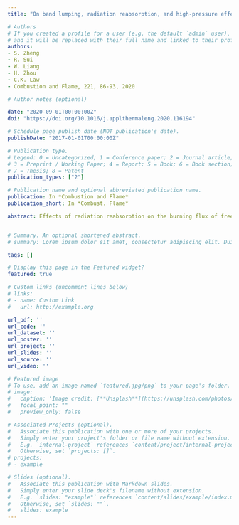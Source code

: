 ```yaml
---
title: "On band lumping, radiation reabsorption, and high-pressure effects in laminar flame propagation"

# Authors
# If you created a profile for a user (e.g. the default `admin` user), write the username (folder name) here 
# and it will be replaced with their full name and linked to their profile.
authors:
- S. Zheng
- R. Sui
- W. Liang
- H. Zhou
- C.K. Law
- Combustion and Flame, 221, 86-93, 2020

# Author notes (optional)

date: "2020-09-01T00:00:00Z"
doi: "https://doi.org/10.1016/j.applthermaleng.2020.116194"

# Schedule page publish date (NOT publication's date).
publishDate: "2017-01-01T00:00:00Z"

# Publication type.
# Legend: 0 = Uncategorized; 1 = Conference paper; 2 = Journal article;
# 3 = Preprint / Working Paper; 4 = Report; 5 = Book; 6 = Book section;
# 7 = Thesis; 8 = Patent
publication_types: ["2"]

# Publication name and optional abbreviated publication name.
publication: In *Combustion and Flame*
publication_short: In *Combust. Flame*

abstract: Effects of radiation reabsorption on the burning flux of freely propagating laminar premixed flames at atmospheric and elevated pressures were numerically investigated for CH4 /O2 /N2 /CO2 mixtures. Mod- els with SNBCK 9 bands and 7 bands based on the spectral band lumping for H2O, CO2, CO and CH4 were developed to improve the computational efficiency. It is found that the burning flux is promoted by the upstream radiation reabsorption and with increasing CO2 concentration. Furthermore, with increasing pressure, radiation reabsorption first increases and then reduces the burning flux because of the corre- sponding increases of the reabsorption efficiency and the optical thickness, respectively. The blockage of radiation emission from the burnt mixture due to the increased optical thickness is dominant with the addition of the stronger radiative species CO2 at higher pressures. Extensive computation further demon- strates that, compared with the benchmark case of 367 bands, the SNBCK 9 bands lumping retains good accuracy while substantially facilitates the computational efficiency.


# Summary. An optional shortened abstract.
# summary: Lorem ipsum dolor sit amet, consectetur adipiscing elit. Duis posuere tellus ac convallis placerat. Proin tincidunt magna sed ex sollicitudin condimentum.

tags: []

# Display this page in the Featured widget?
featured: true

# Custom links (uncomment lines below)
# links:
# - name: Custom Link
#   url: http://example.org

url_pdf: ''
url_code: ''
url_dataset: ''
url_poster: ''
url_project: ''
url_slides: ''
url_source: ''
url_video: ''

# Featured image
# To use, add an image named `featured.jpg/png` to your page's folder. 
# image:
#   caption: 'Image credit: [**Unsplash**](https://unsplash.com/photos/pLCdAaMFLTE)'
#   focal_point: ""
#   preview_only: false

# Associated Projects (optional).
#   Associate this publication with one or more of your projects.
#   Simply enter your project's folder or file name without extension.
#   E.g. `internal-project` references `content/project/internal-project/index.md`.
#   Otherwise, set `projects: []`.
# projects:
# - example

# Slides (optional).
#   Associate this publication with Markdown slides.
#   Simply enter your slide deck's filename without extension.
#   E.g. `slides: "example"` references `content/slides/example/index.md`.
#   Otherwise, set `slides: ""`.
#   slides: example
---
```

